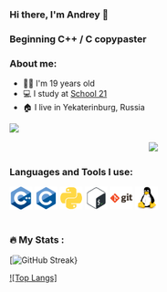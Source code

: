 ### Hi there, I'm Andrey 👋
### Beginning C++ / C copypaster
### About me:
- 👨‍🎓 I'm 19 years old
- 💻 I study at [School 21](https://21-school.ru/)
- :house:  I live in Yekaterinburg, Russia


![](https://komarev.com/ghpvc/?username=Goodpurpp&style=for-the-badge&color=blue)
<div id="header" align="center">
  <img src="https://media.giphy.com/media/M9gbBd9nbDrOTu1Mqx/giphy.gif" width="150"/>
</div>


### Languages and Tools I use:
<div>
  <img src="https://github.com/devicons/devicon/blob/master/icons/cplusplus/cplusplus-original.svg" title="C++" **alt="C++" width="40" height="40"/>
  <img src="https://github.com/devicons/devicon/blob/master/icons/c/c-original.svg" title="C" **alt="C" width="40" height="40"/>
  <img src="https://github.com/devicons/devicon/blob/master/icons/python/python-plain.svg" title="Python" **alt="Python" width="40" height="40"/>
  <img src="https://github.com/devicons/devicon/blob/master/icons/bash/bash-original.svg" title="bash" **alt="bash" width="40" height="40"/>
  <img src="https://github.com/devicons/devicon/blob/master/icons/git/git-original-wordmark.svg" title="Git" **alt="Git" width="40" height="40"/>
  <img src="https://github.com/devicons/devicon/blob/master/icons/linux/linux-original.svg" title="Linux" **alt="Linux" width="40" height="40"/>
</div>
<br />

### :fire: My Stats :
[![GitHub Streak](https://github-readme-streak-stats.herokuapp.com/?user=Goodpurpp)}


[![Top Langs]](https://github-readme-stats.vercel.app/api/top-langs/?username=Goodpurpp)

<!--
**Goodpurpp/Goodpurpp** is a ✨ _special_ ✨ repository because its `README.md` (this file) appears on your GitHub profile.

Here are some ideas to get you started:

- 🔭 I’m currently working on ...
- 🌱 I’m currently learning ...
- 👯 I’m looking to collaborate on ...
- 🤔 I’m looking for help with ...
- 💬 Ask me about ...
- 📫 How to reach me: ...
- 😄 Pronouns: ...
- ⚡ Fun fact: ...
-->
